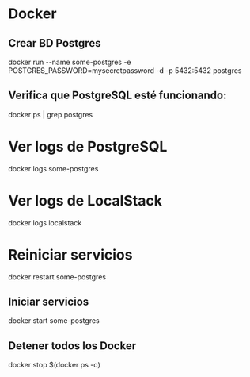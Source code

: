 # Docker

## Crear BD Postgres
docker run --name some-postgres -e POSTGRES_PASSWORD=mysecretpassword -d -p 5432:5432 postgres

## Verifica que PostgreSQL esté funcionando:
docker ps | grep postgres

# Ver logs de PostgreSQL
docker logs some-postgres

# Ver logs de LocalStack
docker logs localstack

# Reiniciar servicios
docker restart some-postgres

## Iniciar servicios
docker start some-postgres

## Detener todos los Docker
docker stop $(docker ps -q)